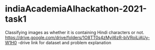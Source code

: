 # indiaAcademiaAIhackathon-2021-task1
Classifying images as whether it is containing Hindi characters or not.
https://drive.google.com/drive/folders/1O8TT0s4zMyiI6zR-biVRoiLiAUy-W1H0 -drive link for dataset and problem explanation
